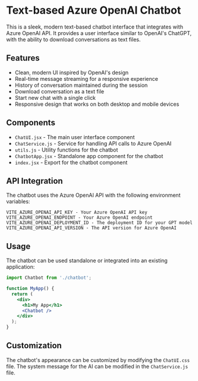 # Text-based Azure OpenAI Chatbot

This is a sleek, modern text-based chatbot interface that integrates with Azure OpenAI API. It provides a user interface similar to OpenAI's ChatGPT, with the ability to download conversations as text files.

## Features

- Clean, modern UI inspired by OpenAI's design
- Real-time message streaming for a responsive experience
- History of conversation maintained during the session
- Download conversation as a text file
- Start new chat with a single click
- Responsive design that works on both desktop and mobile devices

## Components

- `ChatUI.jsx` - The main user interface component
- `ChatService.js` - Service for handling API calls to Azure OpenAI
- `utils.js` - Utility functions for the chatbot
- `ChatbotApp.jsx` - Standalone app component for the chatbot
- `index.jsx` - Export for the chatbot component

## API Integration

The chatbot uses the Azure OpenAI API with the following environment variables:

```
VITE_AZURE_OPENAI_API_KEY - Your Azure OpenAI API key
VITE_AZURE_OPENAI_ENDPOINT - Your Azure OpenAI endpoint
VITE_AZURE_OPENAI_DEPLOYMENT_ID - The deployment ID for your GPT model
VITE_AZURE_OPENAI_API_VERSION - The API version for Azure OpenAI
```

## Usage

The chatbot can be used standalone or integrated into an existing application:

```jsx
import Chatbot from './chatbot';

function MyApp() {
  return (
    <div>
      <h1>My App</h1>
      <Chatbot />
    </div>
  );
}
```

## Customization

The chatbot's appearance can be customized by modifying the `ChatUI.css` file. The system message for the AI can be modified in the `ChatService.js` file. 